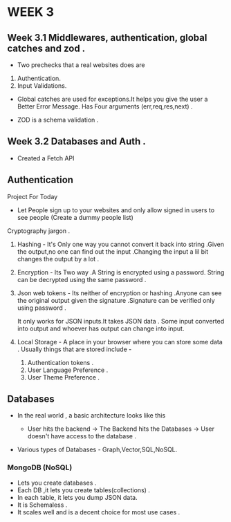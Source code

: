 # WEEK 3

## Week 3.1 Middlewares, authentication, global catches and zod .

- Two prechecks that a real websites does are 
1. Authentication.
2. Input Validations.

- Global catches are used for exceptions.It helps you give the user a Better Error Message. Has Four arguments (err,req,res,next) .

- ZOD is a schema validation .

## Week 3.2 Databases and Auth .

- Created a Fetch API

## Authentication

Project For Today 
- Let People sign up to your websites and only allow signed in users to see people (Create a dummy people list)

Cryptography jargon .
1. Hashing - It's Only one way you cannot convert it back into string .Given the output,no one can find out the input .Changing the input a lil bit changes the output by a lot .

2. Encryption -  Its Two way .A String is encrypted using a password. String can be decrypted using the same password .

3. Json web tokens - Its neither of encryption or hashing .Anyone can see the original output given the signature .Signature can be verified only using password .

   It only works for JSON inputs.It takes JSON data . Some input converted into output and whoever has output can change into input.

4. Local Storage - A place in your browser where you can store some data . Usually things that are stored include - 

    1. Authentication tokens . 
    2. User Language Preference .
    3. User Theme Preference . 

  ## Databases

- In the real world , a basic architecture looks like this 
   - User hits the backend -> The Backend hits the Databases -> User doesn't have access to the database .

- Various types of Databases - Graph,Vector,SQL,NoSQL.

### MongoDB (NoSQL)

- Lets you create databases .
- Each DB ,it lets you create tables(collections) .
- In each table, it lets you dump JSON data.
- It is Schemaless .
- It scales well and is a decent choice for most use cases .